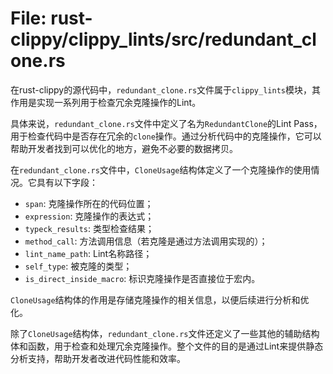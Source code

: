 # File: rust-clippy/clippy_lints/src/redundant_clone.rs

在rust-clippy的源代码中，`redundant_clone.rs`文件属于`clippy_lints`模块，其作用是实现一系列用于检查冗余克隆操作的Lint。

具体来说，`redundant_clone.rs`文件中定义了名为`RedundantClone`的Lint Pass，用于检查代码中是否存在冗余的`clone`操作。通过分析代码中的克隆操作，它可以帮助开发者找到可以优化的地方，避免不必要的数据拷贝。

在`redundant_clone.rs`文件中，`CloneUsage`结构体定义了一个克隆操作的使用情况。它具有以下字段：

- `span`: 克隆操作所在的代码位置；
- `expression`: 克隆操作的表达式；
- `typeck_results`: 类型检查结果；
- `method_call`: 方法调用信息（若克隆是通过方法调用实现的）；
- `lint_name_path`: Lint名称路径；
- `self_type`: 被克隆的类型；
- `is_direct_inside_macro`: 标识克隆操作是否直接位于宏内。

`CloneUsage`结构体的作用是存储克隆操作的相关信息，以便后续进行分析和优化。

除了`CloneUsage`结构体，`redundant_clone.rs`文件还定义了一些其他的辅助结构体和函数，用于检查和处理冗余克隆操作。整个文件的目的是通过Lint来提供静态分析支持，帮助开发者改进代码性能和效率。

